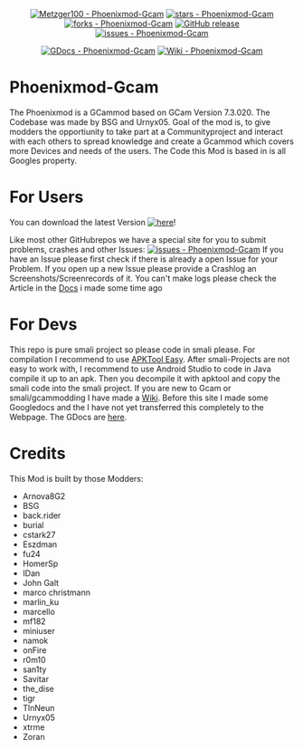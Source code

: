 <div align="center">

[![Metzger100 - Phoenixmod-Gcam](https://img.shields.io/static/v1?label=Metzger100&message=Phoenixmod-Gcam&color=blue&logo=github)](https://github.com/Metzger100/Phoenixmod-Gcam)
[![stars - Phoenixmod-Gcam](https://img.shields.io/github/stars/Metzger100/Phoenixmod-Gcam?style=social)](https://github.com/metzger100/Phoenixmod-Gcam/stargazers)
[![forks - Phoenixmod-Gcam](https://img.shields.io/github/forks/Metzger100/Phoenixmod-Gcam?style=social)](https://github.com/metzger100/Phoenixmod-Gcam/network/members)
[![GitHub release](https://img.shields.io/github/downloads/metzger100/phoenixmod-gcam/latest/total)](https://github.com/Metzger100/Phoenixmod-Gcam/releases/)
[![issues - Phoenixmod-Gcam](https://img.shields.io/github/issues/metzger100/Phoenixmod-Gcam)](https://github.com/Metzger100/Phoenixmod-Gcam/issues)

[![GDocs - Phoenixmod-Gcam](https://img.shields.io/badge/GDocs-Phoenixmod--Gcam-orange)](https://docs.google.com/document/d/1E55pLmJXadr-eJ_C_5m84x3mT7XspnzRQn6FENZ1H0k)
[![Wiki - Phoenixmod-Gcam](https://img.shields.io/badge/Wiki-Phoenixmod--Gcam-orange)](https://github.com/metzger100/Phoenixmod-Gcam/wiki)
<div align="left">

# Phoenixmod-Gcam

  The Phoenixmod is a GCammod based on GCam Version 7.3.020. The Codebase was made by BSG and Urnyx05.
  Goal of the mod is, to give modders the opportiunity to take part at a Communityproject and interact with each others to spread knowledge and 
  create a Gcammod which covers more Devices and needs of the users. The Code this Mod is based in is all Googles property.

# For Users

  You can download the latest Version [![here](https://img.shields.io/github/v/release/metzger100/Phoenixmod-Gcam)](https://github.com/Metzger100/Phoenixmod-Gcam/releases/)!
  
  Like most other GitHubrepos we have a special site for you to submit problems, crashes and other Issues:
  [![issues - Phoenixmod-Gcam](https://img.shields.io/github/issues/metzger100/Phoenixmod-Gcam)](https://github.com/Metzger100/Phoenixmod-Gcam/issues)
  If you have an Issue please first check if there is already a open Issue for your Problem.
  If you open up a new Issue please provide a Crashlog an Screenshots/Screenrecords of it. You can't make logs please check the Article in the [Docs](https://docs.google.com/document/d/1E55pLmJXadr-eJ_C_5m84x3mT7XspnzRQn6FENZ1H0k/edit#bookmark=id.502ou73v2xfq) i made some time ago
  

# For Devs
  
  This repo is pure smali project so please code in smali please. For compilation I recommend to use [APKTool Easy](https://forum.xda-developers.com/t/tool-windows-apk-easy-tool-v1-59-2-2021-04-03.3333960/). 
  After smali-Projects are not easy to work with, I recommend to use Android Studio to code in Java compile it up to an apk. Then you decompile it with apktool and copy the smali code into the smali project.
  If you are new to Gcam or smali/gcammodding I have made a [Wiki](https://github.com/metzger100/Phoenixmod-Gcam/wiki). Before this site I made some Googledocs and the I have not yet transferred this completely to the Webpage.
  The GDocs are [here](https://docs.google.com/document/d/1E55pLmJXadr-eJ_C_5m84x3mT7XspnzRQn6FENZ1H0k/).
  
# Credits

  This Mod is built by those Modders:
  * Arnova8G2
  * BSG
  * back.rider
  * burial
  * cstark27
  * Eszdman
  * fu24
  * HomerSp
  * IDan
  * John Galt
  * marco christmann
  * marlin_ku
  * marcello
  * mf182
  * miniuser
  * namok
  * onFire
  * r0m10
  * san1ty
  * Savitar
  * the_dise
  * tigr
  * TlnNeun
  * Urnyx05
  * xtrme
  * Zoran
